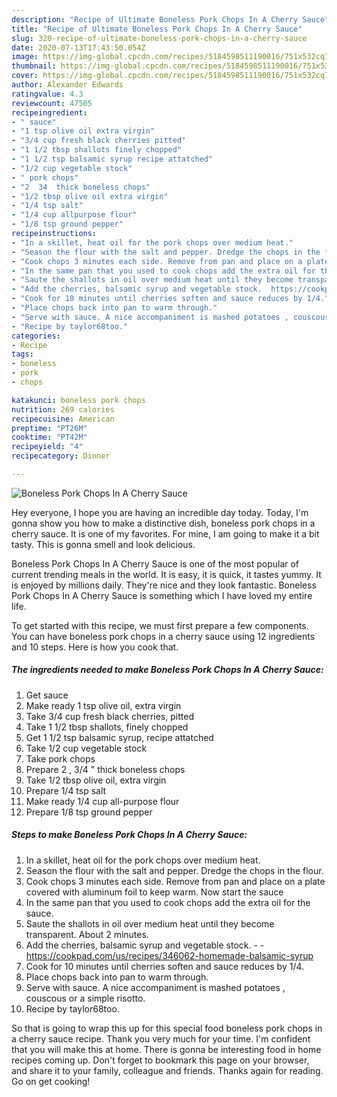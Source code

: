 ```yaml
---
description: "Recipe of Ultimate Boneless Pork Chops In A Cherry Sauce"
title: "Recipe of Ultimate Boneless Pork Chops In A Cherry Sauce"
slug: 320-recipe-of-ultimate-boneless-pork-chops-in-a-cherry-sauce
date: 2020-07-13T17:43:50.054Z
image: https://img-global.cpcdn.com/recipes/5184598511190016/751x532cq70/boneless-pork-chops-in-a-cherry-sauce-recipe-main-photo.jpg
thumbnail: https://img-global.cpcdn.com/recipes/5184598511190016/751x532cq70/boneless-pork-chops-in-a-cherry-sauce-recipe-main-photo.jpg
cover: https://img-global.cpcdn.com/recipes/5184598511190016/751x532cq70/boneless-pork-chops-in-a-cherry-sauce-recipe-main-photo.jpg
author: Alexander Edwards
ratingvalue: 4.3
reviewcount: 47505
recipeingredient:
- " sauce"
- "1 tsp olive oil extra virgin"
- "3/4 cup fresh black cherries pitted"
- "1 1/2 tbsp shallots finely chopped"
- "1 1/2 tsp balsamic syrup recipe attatched"
- "1/2 cup vegetable stock"
- " pork chops"
- "2  34  thick boneless chops"
- "1/2 tbsp olive oil extra virgin"
- "1/4 tsp salt"
- "1/4 cup allpurpose flour"
- "1/8 tsp ground pepper"
recipeinstructions:
- "In a skillet, heat oil for the pork chops over medium heat."
- "Season the flour with the salt and pepper. Dredge the chops in the flour."
- "Cook chops 3 minutes each side. Remove from pan and place on a plate covered with aluminum foil to keep warm. Now start the sauce"
- "In the same pan that you used to cook chops add the extra oil for the sauce."
- "Saute the shallots in oil over medium heat until they become transparent. About 2 minutes."
- "Add the cherries, balsamic syrup and vegetable stock.  https://cookpad.com/us/recipes/346062-homemade-balsamic-syrup"
- "Cook for 10 minutes until cherries soften and sauce reduces by 1/4."
- "Place chops back into pan to warm through."
- "Serve with sauce. A nice accompaniment is mashed potatoes , couscous or a simple risotto."
- "Recipe by taylor68too."
categories:
- Recipe
tags:
- boneless
- pork
- chops

katakunci: boneless pork chops 
nutrition: 269 calories
recipecuisine: American
preptime: "PT26M"
cooktime: "PT42M"
recipeyield: "4"
recipecategory: Dinner

---
```



![Boneless Pork Chops In A Cherry Sauce](https://img-global.cpcdn.com/recipes/5184598511190016/751x532cq70/boneless-pork-chops-in-a-cherry-sauce-recipe-main-photo.jpg)

Hey everyone, I hope you are having an incredible day today. Today, I'm gonna show you how to make a distinctive dish, boneless pork chops in a cherry sauce. It is one of my favorites. For mine, I am going to make it a bit tasty. This is gonna smell and look delicious.



Boneless Pork Chops In A Cherry Sauce is one of the most popular of current trending meals in the world. It is easy, it is quick, it tastes yummy. It is enjoyed by millions daily. They're nice and they look fantastic. Boneless Pork Chops In A Cherry Sauce is something which I have loved my entire life.


To get started with this recipe, we must first prepare a few components. You can have boneless pork chops in a cherry sauce using 12 ingredients and 10 steps. Here is how you cook that.

<!--inarticleads1-->

##### The ingredients needed to make Boneless Pork Chops In A Cherry Sauce:

1. Get  sauce
1. Make ready 1 tsp olive oil, extra virgin
1. Take 3/4 cup fresh black cherries, pitted
1. Take 1 1/2 tbsp shallots, finely chopped
1. Get 1 1/2 tsp balsamic syrup, recipe attatched
1. Take 1/2 cup vegetable stock
1. Take  pork chops
1. Prepare 2 , 3/4 &#34; thick boneless chops
1. Take 1/2 tbsp olive oil, extra virgin
1. Prepare 1/4 tsp salt
1. Make ready 1/4 cup all-purpose flour
1. Prepare 1/8 tsp ground pepper




<!--inarticleads2-->

##### Steps to make Boneless Pork Chops In A Cherry Sauce:

1. In a skillet, heat oil for the pork chops over medium heat.
1. Season the flour with the salt and pepper. Dredge the chops in the flour.
1. Cook chops 3 minutes each side. Remove from pan and place on a plate covered with aluminum foil to keep warm. Now start the sauce
1. In the same pan that you used to cook chops add the extra oil for the sauce.
1. Saute the shallots in oil over medium heat until they become transparent. About 2 minutes.
1. Add the cherries, balsamic syrup and vegetable stock. -  - https://cookpad.com/us/recipes/346062-homemade-balsamic-syrup
1. Cook for 10 minutes until cherries soften and sauce reduces by 1/4.
1. Place chops back into pan to warm through.
1. Serve with sauce. A nice accompaniment is mashed potatoes , couscous or a simple risotto.
1. Recipe by taylor68too.




So that is going to wrap this up for this special food boneless pork chops in a cherry sauce recipe. Thank you very much for your time. I'm confident that you will make this at home. There is gonna be interesting food in home recipes coming up. Don't forget to bookmark this page on your browser, and share it to your family, colleague and friends. Thanks again for reading. Go on get cooking!
